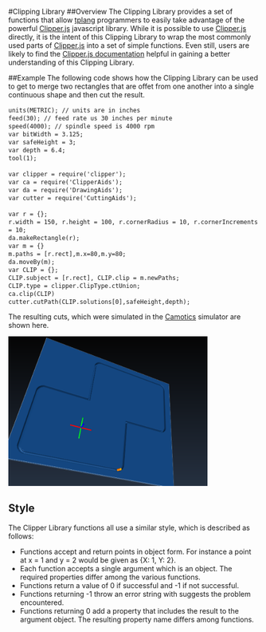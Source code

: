 #Clipping Library
##Overview
The Clipping Library provides a set of functions that allow [tplang](http://tplang.org) programmers to easily take advantage of the powerful [Clipper.js](http://sourceforge.net/projects/jsclipper/) javascript library.  While it is possible to use [Clipper.js](http://sourceforge.net/projects/jsclipper/) directly, it is the intent of this Clipping Library to wrap the most commonly used parts of [Clipper.js](http://sourceforge.net/projects/jsclipper/) into a set of simple functions.  Even still, users are likely to find the [Clipper.js documentation](http://sourceforge.net/p/jsclipper/wiki/documentation/) helpful in gaining a better understanding of this Clipping Library.

##Example
The following code shows how the Clipping Library can be used to get to merge two rectangles that are offet from one another into a single continuous shape and then cut the result.
```
units(METRIC); // units are in inches
feed(30); // feed rate us 30 inches per minute
speed(4000); // spindle speed is 4000 rpm
var bitWidth = 3.125;
var safeHeight = 3;
var depth = 6.4;
tool(1);

var clipper = require('clipper');
var ca = require('ClipperAids');
var da = require('DrawingAids');
var cutter = require('CuttingAids');

var r = {};
r.width = 150, r.height = 100, r.cornerRadius = 10, r.cornerIncrements = 10;
da.makeRectangle(r);
var m = {}
m.paths = [r.rect],m.x=80,m.y=80;
da.moveBy(m);
var CLIP = {};
CLIP.subject = [r.rect], CLIP.clip = m.newPaths;
CLIP.type = clipper.ClipType.ctUnion;
ca.clip(CLIP)
cutter.cutPath(CLIP.solutions[0],safeHeight,depth);
```

The resulting cuts, which were simulated in the [Camotics](http://openscam.org) simulator are shown here.

<img src = "https://github.com/buildbotics/tpl-docs/blob/master/images/rectangleunion.png" height="300" width = "400">

## Style
The Clipper Library functions all use a similar style, which is described as follows:
* Functions accept and return points in object form.  For instance a point at x = 1 and y = 2 would be given as {X: 1, Y: 2}.
* Each function accepts a single argument which is an object.  The required properties differ among the various functions.
* Functions return a value of 0 if successful and -1 if not successful.
* Functions returning -1 throw an error string with suggests the problem encountered.
* Functions returning 0 add a property that includes the result to the argument object.  The resulting property name differs among functions.
